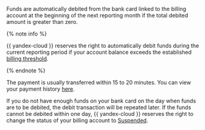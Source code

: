 Funds are automatically debited from the bank card linked to the billing account at the beginning of the next reporting month if the total debited amount is greater than zero.

 {% note info %}

 {{ yandex-cloud }} reserves the right to automatically debit funds during the current reporting period if your account balance exceeds the established [billing threshold](../concepts/credit-limit.md).

 {% endnote %}

The payment is usually transferred within 15 to 20 minutes. You can view your payment history [here](../operations/check-bill-history.md).

If you do not have enough funds on your bank card on the day when funds are to be debited, the debit transaction will be repeated later. If the funds cannot be debited within one day, {{ yandex-cloud }} reserves the right to change the status of your billing account to [Suspended](../concepts/billing-account.md#conditions).

